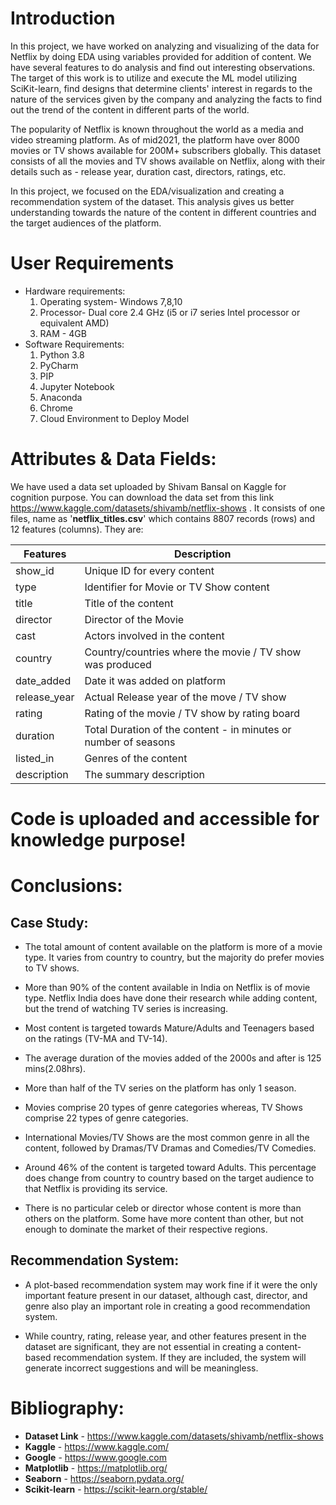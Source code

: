 # Introduction

In this project, we have worked on analyzing and visualizing of the data for Netflix by doing EDA using variables provided for addition of content. We have several 
features to do analysis and find out interesting observations. The target of this work is to utilize and execute the ML model utilizing SciKit-learn, find designs
that determine clients' interest in regards to the nature of the services given by the company and analyzing the facts to find out the trend of the content in 
different parts of the world.

The popularity of Netflix is known throughout the world as a media and video streaming platform. As of mid2021, the platform have over 8000 movies or TV shows available
for 200M+ subscribers globally. This dataset consists of all the movies and TV shows available on Netflix, along with their details such as - release year, duration cast, directors, ratings, etc.

In this project, we focused on the EDA/visualization and creating a recommendation system of the dataset. This analysis gives us better understanding towards the nature
of the content in different countries and the target audiences of the platform.

# User Requirements

* Hardware requirements:
  1. Operating system- Windows 7,8,10
  2. Processor- Dual core 2.4 GHz (i5 or i7 series Intel processor or equivalent AMD)
  3. RAM - 4GB
* Software Requirements:
  1. Python 3.8
  2. PyCharm
  3. PIP
  4. Jupyter Notebook
  5. Anaconda
  6. Chrome
  7. Cloud Environment to Deploy Model

# Attributes & Data Fields:

We have used a data set uploaded by Shivam Bansal on Kaggle for cognition purpose. You can download the data set from this link https://www.kaggle.com/datasets/shivamb/netflix-shows .
It consists of one files, name as '**netflix_titles.csv**' which contains 8807 records (rows) and 12 features (columns). They are:

Features | Description
---------|-------------
show_id | Unique ID for every content
type | Identifier for Movie or TV Show content
title | Title of the content
director | Director of the Movie
cast | Actors involved in the content
country | Country/countries where the movie / TV show was produced
date_added | Date it was added on platform
release_year | Actual Release year of the move / TV show
rating | Rating of the movie / TV show by rating board
duration | Total Duration of the content - in minutes or number of seasons
listed_in | Genres of the content
description | The summary description

# Code is uploaded and accessible for knowledge purpose!


# Conclusions:

## Case Study:

* The total amount of content available on the platform is more of a movie type. It varies from country to country, but the 
  majority do prefer movies to TV shows.

* More than 90% of the content available in India on Netflix is of movie type. Netflix India does have done their research 
  while adding content, but the trend of watching TV series is increasing.

* Most content is targeted towards Mature/Adults and Teenagers based on the ratings (TV-MA and TV-14).

* The average duration of the movies added of the 2000s and after is 125 mins(2.08hrs).

* More than half of the TV series on the platform has only 1 season.

* Movies comprise 20 types of genre categories whereas, TV Shows comprise 22 types of genre categories.

* International Movies/TV Shows are the most common genre in all the content, followed by Dramas/TV Dramas and Comedies/TV Comedies.

* Around 46% of the content is targeted toward Adults. This percentage does change from country to country based on the target 
  audience to that Netflix is providing its service.

* There is no particular celeb or director whose content is more than others on the platform. Some have more content than other, 
  but not enough to dominate the market of their respective regions.

## Recommendation System:

* A plot-based recommendation system may work fine if it were the only important feature present in our dataset, although cast, 
  director, and genre also play an important role in creating a good recommendation system.

* While country, rating, release year, and other features present in the dataset are significant, they are not essential in 
  creating a content-based recommendation system. If they are included, the system will generate incorrect suggestions and will 
  be meaningless.
  
# Bibliography:

* **Dataset Link** - https://www.kaggle.com/datasets/shivamb/netflix-shows
* **Kaggle** - https://www.kaggle.com/
* **Google** - https://www.google.com
* **Matplotlib** - https://matplotlib.org/
* **Seaborn** - https://seaborn.pydata.org/
* **Scikit-learn** - https://scikit-learn.org/stable/
